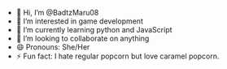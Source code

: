 - 👋 Hi, I’m @BadtzMaru08
- 👀 I’m interested in game development
- 🌱 I’m currently learning python and JavaScript
- 💞️ I’m looking to collaborate on anything
- 😄 Pronouns: She/Her
- ⚡ Fun fact: I hate regular popcorn but love caramel popcorn.

<!---
BadtzMaru08/BadtzMaru08 is a ✨ special ✨ repository because its `README.md` (this file) appears on your GitHub profile.
You can click the Preview link to take a look at your changes.
--->
